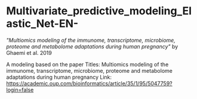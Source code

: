# Multivariate_predictive_modeling_Elastic_Net-EN-
 *"Multiomics modeling of the immunome, transcriptome, microbiome, proteome and metabolome adaptations during human pregnancy"* by Ghaemi et al. 2019

A modeling based on the paper Titles:  Multiomics modeling of the immunome, transcriptome, microbiome, proteome and metabolome adaptations during human pregnancy
                                        Link: https://academic.oup.com/bioinformatics/article/35/1/95/5047759?login=false 
